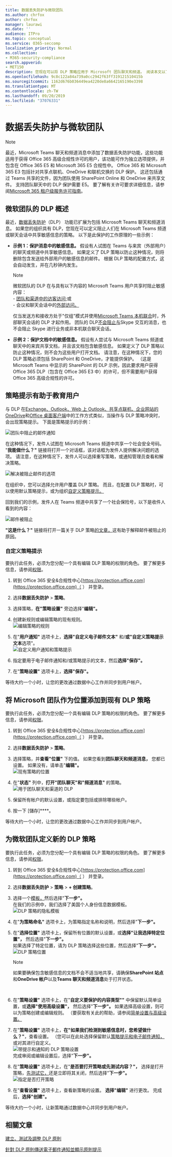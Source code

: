 ```yaml
---
title: 数据丢失防护与微软团队
ms.author: chrfox
author: chrfox
manager: laurawi
ms.date: ''
audience: ITPro
ms.topic: conceptual
ms.service: O365-seccomp
localization_priority: Normal
ms.collection:
- M365-security-compliance
search.appverid:
- MET150
description: 您现在可以将 DLP 策略应用于 Microsoft 团队聊天和频道。 阅读本文以了解有关其工作原理的更多内容。
ms.openlocfilehash: 9c8c122a84a739a0cc2942f63ff319121510415b
ms.sourcegitcommit: 1162d676b036449ea4220de8a6642165190e3398
ms.translationtype: MT
ms.contentlocale: zh-TW
ms.lasthandoff: 09/20/2019
ms.locfileid: "37076331"
---
```

# <a name="data-loss-prevention-and-microsoft-teams"></a>数据丢失防护与微软团队

> [!NOTE]
> 最近，Microsoft Teams 聊天和频道消息中添加了数据丢失防护功能，这些功能适用于获得 Office 365 高级合规性许可的用户，该功能可作为独立选项提供，并包含在 Office 365 E5 和 Microsoft 365 E5 合规性中。 Office 365 和 Microsoft 365 E3 包括针对共享点联机、OneDrive 和联机交换的 DLP 保护。 这还包括通过 Teams 共享的文件，因为团队使用 SharePoint Online 和 OneDrive 来共享文件。
支持团队聊天中的 DLP 保护需要 E5。
要了解有关许可要求详细信息，请参阅[Microsoft 365 租户级服务许可指南](https://docs.microsoft.com/office365/servicedescriptions/microsoft-365-service-descriptions/microsoft-365-tenantlevel-services-licensing-guidance)。

## <a name="overview-of-dlp-for-microsoft-teams"></a>微软团队的 DLP 概述

最近，[数据丢失防护](data-loss-prevention-policies.md)（DLP） 功能已扩展为包括 Microsoft Teams 聊天和频道消息。 如果您的组织具有 DLP，您现在可以定义阻止人们在 Microsoft Teams 频道或聊天会话中共享敏感信息的策略。 以下是此保护的工作原理的一些示例：

- **示例 1：保护消息中的敏感信息。** 假设有人试图在 Teams 与来宾（外部用户）的聊天或频道中共享敏感信息。 如果定义了 DLP 策略以防止这种情况，则将删除包含发送给外部用户的敏感信息的邮件。 根据 DLP 策略的配置方式，这会自动发生，并在几秒钟内发生。

    > [!NOTE]
    > 微软团队的 DLP 在与具有以下内容的 Microsoft Teams 用户共享时阻止敏感内容：<br/>- [团队和渠道中的访客访问;](https://docs.microsoft.com/MicrosoftTeams/guest-access)或<br/>- 会议和聊天会话中的[外部访问。](https://docs.microsoft.com/MicrosoftTeams/manage-external-access) <p>仅当发送方和接收方处于"仅组"模式并使用[Microsoft Teams 本机联合](https://docs.microsoft.com/microsoftteams/manage-external-access)时，外部聊天会话的 DLP 才起作用。 团队的 DLP[不会阻止与](https://docs.microsoft.com/microsoftteams/teams-and-skypeforbusiness-coexistence-and-interoperability#interoperability-of-teams-and-skype-for-business)Skype 交互的消息，也不会阻止 Skype 进行业务或非本机联合聊天会话。

- **示例 2：保护文档中的敏感信息。** 假设有人尝试与 Microsoft Teams 频道或聊天中的来宾共享文档，并且该文档包含敏感信息。 如果定义了 DLP 策略以防止这种情况，则不会为这些用户打开文档。 请注意，在这种情况下，您的 DLP 策略必须包括 SharePoint 和 OneDrive，才能提供保护。 （这是 Microsoft Teams 中显示的 SharePoint 的 DLP 示例，因此要求用户获得 Office 365 DLP（包含在 Office 365 E3 中）的许可，但不需要用户获得 Office 365 高级合规性的许可。

## <a name="policy-tips-help-educate-users"></a>策略提示有助于教育用户

与 DLP 在[Exchange、Outlook、Web 上 Outlook、](data-loss-prevention-policies.md#policy-evaluation-in-exchange-online-outlook-and-outlook-on-the-web)[共享点联机、企业网站的 OneDrive](data-loss-prevention-policies.md#policy-evaluation-in-onedrive-for-business-and-sharepoint-online-sites)和[Office 桌面客户端](data-loss-prevention-policies.md#policy-evaluation-in-the-office-desktop-programs)中的工作方式类似，当操作与 DLP 策略冲突时，会出现策略提示。 下面是策略提示的示例：

![团队中阻止的邮件通知](media/dlp-teams-blockedmessage-notification.png)

在这种情况下，发件人试图在 Microsoft Teams 频道中共享一个社会安全号码。 "**我能做什么？"** 链接将打开一个对话框，该对话框为发件人提供解决问题的选项。 请注意，在这种情况下，发件人可以选择重写策略，或通知管理员查看和解决策略。

![解决被阻止邮件的选项](media/dlp-teams-blockedmessage-possibleactions.png)

在组织中，您可以选择允许用户覆盖 DLP 策略。 而且，在配置 DLP 策略时，可以使用默认策略提示，或为组织[自定义策略提示。](#to-customize-policy-tips) 

回到我们的示例，发件人在 Teams 频道中共享了一个社会保险号，以下是收件人看到的内容：

![邮件被阻止](media/dlp-teams-blockedmessage-notification-to-user.png)

**"这是什么？"** 链接将打开一篇关于 DLP 策略[的文章，](data-loss-prevention-policies.md)这有助于解释邮件被阻止的原因。

### <a name="to-customize-policy-tips"></a>自定义策略提示

要执行此任务，必须为您分配一个具有编辑 DLP 策略的权限的角色。 要了解更多信息，请参阅[权限](data-loss-prevention-policies.md#permissions)。

1. 转到 Office 365 安全&合规性中心[https://protection.office.com](https://protection.office.com)（ ） 并登录。

2. 选择**数据丢失防护** > **策略**。 

3. 选择策略，**在"策略设置"** 旁边选择"**编辑"。**

4. 创建新规则或编辑策略的现有规则。<br/>![编辑策略的规则](media/dlp-teams-editrule.png)<br/>

5. 在"**用户通知"** 选项卡上，**选择"自定义电子邮件文本"** 和/**或"自定义策略提示文本**选项"。<br/>![自定义用户通知和策略提示](media/dlp-teams-editrule-usernotifications.png)<br/>  

6. 指定要用于电子邮件通知和/或策略提示的文本，然后**选择"保存"。** 

7. 在"**策略设置"** 选项卡上，**选择"保存"。**

等待大约一个小时，让您的更改通过数据中心工作并同步到用户帐户。
 <!-- why are these syncing to user accounts? -->
## <a name="add-microsoft-teams-as-a-location-to-existing-dlp-policies"></a>将 Microsoft 团队作为位置添加到现有 DLP 策略

要执行此任务，必须为您分配一个具有编辑 DLP 策略的权限的角色。 要了解更多信息，请参阅[权限](data-loss-prevention-policies.md#permissions)。

1. 转到 Office 365 安全&合规性中心[https://protection.office.com](https://protection.office.com)（ ） 并登录。

2. 选择**数据丢失防护** > **策略**。 

3. 选择策略，并**查看"位置"** 下的值。 如果您看到**团队聊天和频道消息，** 您都已设置。 如果没有，请单击"**编辑"。**<br/>![现有策略的位置](media/dlp-teams-editexistingpolicy.png)<br/>

4. 在"**状态"** 列中，**打开"团队聊天"和"频道消息"** 的策略。<br/>![用于团队聊天和渠道的 DLP](media/dlp-teams-addteamschatschannels.png)<br/>

5. 保留所有帐户的默认设置，或指定要包括或排除哪些帐户。

6. 按一下 [儲存]****。

等待大约一个小时，让您的更改通过数据中心工作并同步到用户帐户。
<!-- again, why user accounts? -->
## <a name="define-a-new-dlp-policy-for-microsoft-teams"></a>为微软团队定义新的 DLP 策略

要执行此任务，必须为您分配一个具有编辑 DLP 策略的权限的角色。 要了解更多信息，请参阅[权限](data-loss-prevention-policies.md#permissions)。

1. 转到 Office 365 安全&合规性中心[https://protection.office.com](https://protection.office.com)（ ） 并登录。

2. 选择**数据丢失防护** > **策略** > **+ 创建策略**。 

3. 选择一个[模板，](data-loss-prevention-policies.md#dlp-policy-templates)然后选择"**下一步"。**<br/>在我们的示例中，我们选择了美国个人身份信息数据模板。<br/>![DLP 策略的隐私模板](media/dlp-teams-createnewpolicy-template.png)<br/>

4. 在"**为策略命名"** 选项卡上，为策略指定名称和说明，然后选择"**下一步"。** 

5. 在"**选择位置"** 选项卡上，保留所有位置的默认设置，或**选择"让我选择特定位置"，** 然后选择"**下一步"。**<br/>如果选择了特定位置，请为 DLP 策略选择这些位置，然后选择"**下一步"。**<br/>![DLP 策略位置](media/dlp-teams-selectlocationsnewpolicy.png)<br/>
    > [!NOTE]
    > 如果要确保包含敏感信息的文档不会不适当地共享，请确保**SharePoint 站点**和**OneDrive 帐户**以及**Teams 聊天和频道消息**处于打开状态。
<br/>

6. 在"**策略设置"** 选项卡上，在"**自定义要保护的内容类型""** 中保留默认简单设置，或**选择"使用高级设置"，** 然后选择"**下一步"。** 如果选择高级设置，则可以为策略创建或编辑规则。 （要获取有关此的帮助，请参阅[简单设置与高级设置。](data-loss-prevention-policies.md#simple-settings-vs-advanced-settings)

7.  在"**策略设置"** 选项卡上，**在"如果我们检测到敏感信息时，您希望做什么？"**，查看设置。 （您可以在此处选择保留默认[策略提示和电子邮件通知，](use-notifications-and-policy-tips.md)或对其进行自定义。<br/>![带提示和通知的 DLP 策略设置](media/dlp-teams-policysettings-tipsemails.png)<br/>完成审阅或编辑设置后，选择"**下一步"。**

8. 在"**策略设置"** 选项卡上，在"**是否要打开策略或先测试内容？"，** 选择是打开策略，[先测试它，](data-loss-prevention-policies.md#roll-out-dlp-policies-gradually-with-test-mode)还是立即将其关闭，然后选择"**下一步"。**<br/>![指定是否打开策略](media/dlp-teams-policysettings-turnonnow.png)<br/>

9. 在"**查看设置"** 选项卡上，查看新策略的设置。 **选择"编辑"** 进行更改。 完成后，**选择"创建"。** 

等待大约一个小时，让新策略通过数据中心并同步到用户帐户。

## <a name="related-articles"></a>相關文章

[建立、測試及調整 DLP 原則](create-test-tune-dlp-policy.md)

[針對 DLP 原則傳送電子郵件通知並顯示原則提示](use-notifications-and-policy-tips.md)

